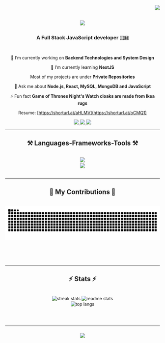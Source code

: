 <img align="right" src="https://komarev.com/ghpvc/?username=kartik8dwivedi&label=Profile%20views&color=0e75b6&style=flat" />

<h1 align="center">
    <img src="https://readme-typing-svg.herokuapp.com/?font=Righteous&size=35&center=true&vCenter=true&width=500&height=70&duration=4000&lines=Hi+There!+👋;+I'm+Kartik+Dwivedi!;+A+Full+Stack+Developer;" />
</h1>

<h3 align="center">A Full Stack JavaScript developer 🇮🇳</h3>

<br/>

<div align="center">
 
 🔭 I’m currently working on **Backend Technologies and System Design**
 
 🌱 I’m currently learning **NextJS**

 Most of my projects are under **Private Repositories**

 💬 Ask me about **Node.js, React, MySQL, MongoDB and JavaScript**

 ⚡ Fun fact **Game of Thrones Night's Watch cloaks are made from Ikea rugs**

 Resume: [https://shorturl.at/aHLMV](https://shorturl.at/oCMQ1)
 
 </div>
 
<div align="center"> 
  <a href="mailto:codewithme.kartik@gmail.com">
    <img src="https://img.shields.io/badge/Gmail-333333?style=for-the-badge&logo=gmail&logoColor=red" />
  </a>
  <a href="https://linkedin.com/in/kartikdwivedi" target="_blank">
    <img src="https://img.shields.io/badge/LinkedIn-0077B5?style=for-the-badge&logo=linkedin&logoColor=white" target="_blank" />
  </a>
  <a href="https://kartik8dwivedi.github.io" target="_blank">
     <img src="https://img.shields.io/badge/Portfolio-FF5722?style=for-the-badge&logo=todoist&logoColor=white" target="_blank" /> <!-- sqlite, safari, google-chrome are other good icon options -->
  </a>
</div>

 <hr/>
 
<h2 align="center">⚒️ Languages-Frameworks-Tools ⚒️</h2>
<br/>
<div align="center">
    <img src="https://skillicons.dev/icons?i=nodejs,github,javascript,typescript,express,mongodb,java" /><br>
    <img src="https://skillicons.dev/icons?i=react,mui,mysql,html,css,vscode,figma,git,vercel,netlify,vite,tailwind,redux,github" />
</div>

<br/>
<hr/>

<div align="center">
  <h2>🐍 My Contributions 🐍</h2>
  <br>
  <img alt="snake eating my contributions" src="https://raw.githubusercontent.com/kartik8dwivedi/kartik8dwivedi/output/github-contribution-grid-snake.svg" />
  
  <br/><br/><br/>
</div>

<hr/>

<h2 align="center">⚡ Stats ⚡</h2>
<br>
<div align=center>
  <img width=390 src="https://streak-stats.demolab.com/?user=kartik8dwivedi&count_private=true&theme=react&border_radius=10" alt="streak stats"/>
  <img width=390 src="https://github-readme-stats.vercel.app/api?username=kartik8dwivedi&count_private=true&show_icons=true&theme=react&rank_icon=github&border_radius=10" alt="readme stats" />
  <br/>
  <img width=325 align="center" src="https://github-readme-stats.vercel.app/api/top-langs/?username=kartik8dwivedi&hide=HTML&langs_count=8&layout=compact&theme=react&border_radius=10&size_weight=0.5&count_weight=0.5&exclude_repo=github-readme-stats" alt="top langs" />
</div>

<br/><br/>
<hr/>

<h3 align="center">
    <img src="https://readme-typing-svg.herokuapp.com/?font=Righteous&size=25&center=true&vCenter=true&width=500&height=70&duration=4000&lines=Thanks+for+visiting!+✌️;+Shoot+me+a+message+on+Linkedin!;I'm+always+down+to+collab+:)">
</h3>

<br/>

